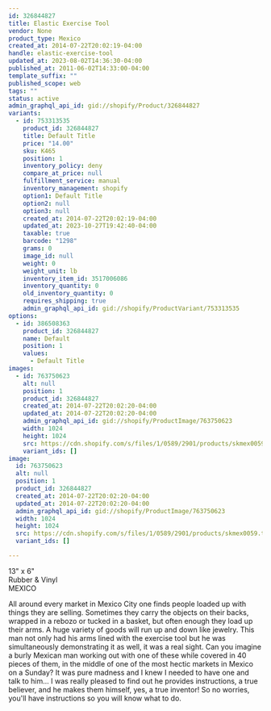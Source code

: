 ```yaml
---
id: 326844827
title: Elastic Exercise Tool
vendor: None
product_type: Mexico
created_at: 2014-07-22T20:02:19-04:00
handle: elastic-exercise-tool
updated_at: 2023-08-02T14:36:30-04:00
published_at: 2011-06-02T14:33:00-04:00
template_suffix: ""
published_scope: web
tags: ""
status: active
admin_graphql_api_id: gid://shopify/Product/326844827
variants:
  - id: 753313535
    product_id: 326844827
    title: Default Title
    price: "14.00"
    sku: K465
    position: 1
    inventory_policy: deny
    compare_at_price: null
    fulfillment_service: manual
    inventory_management: shopify
    option1: Default Title
    option2: null
    option3: null
    created_at: 2014-07-22T20:02:19-04:00
    updated_at: 2023-10-27T19:42:40-04:00
    taxable: true
    barcode: "1298"
    grams: 0
    image_id: null
    weight: 0
    weight_unit: lb
    inventory_item_id: 3517006086
    inventory_quantity: 0
    old_inventory_quantity: 0
    requires_shipping: true
    admin_graphql_api_id: gid://shopify/ProductVariant/753313535
options:
  - id: 386508363
    product_id: 326844827
    name: Default
    position: 1
    values:
      - Default Title
images:
  - id: 763750623
    alt: null
    position: 1
    product_id: 326844827
    created_at: 2014-07-22T20:02:20-04:00
    updated_at: 2014-07-22T20:02:20-04:00
    admin_graphql_api_id: gid://shopify/ProductImage/763750623
    width: 1024
    height: 1024
    src: https://cdn.shopify.com/s/files/1/0589/2901/products/skmex0059.tif.jpeg?v=1406073740
    variant_ids: []
image:
  id: 763750623
  alt: null
  position: 1
  product_id: 326844827
  created_at: 2014-07-22T20:02:20-04:00
  updated_at: 2014-07-22T20:02:20-04:00
  admin_graphql_api_id: gid://shopify/ProductImage/763750623
  width: 1024
  height: 1024
  src: https://cdn.shopify.com/s/files/1/0589/2901/products/skmex0059.tif.jpeg?v=1406073740
  variant_ids: []

---
```


13" x 6"  
Rubber & Vinyl  
MEXICO

All around every market in Mexico City one finds people loaded up with things they are selling. Sometimes they carry the objects on their backs, wrapped in a rebozo or tucked in a basket, but often enough they load up their arms. A huge variety of goods will run up and down like jewelry. This man not only had his arms lined with the exercise tool but he was simultaneously demonstrating it as well, it was a real sight. Can you imagine a burly Mexican man working out with one of these while covered in 40 pieces of them, in the middle of one of the most hectic markets in Mexico on a Sunday? It was pure madness and I knew I needed to have one and talk to him... I was really pleased to find out he provides instructions, a true believer, and he makes them himself, yes, a true inventor! So no worries, you'll have instructions so you will know what to do.